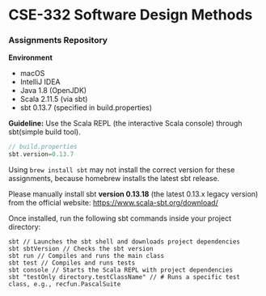 # CSE-332 Software Design Methods
### Assignments Repository

**Environment**
- macOS
- IntelliJ IDEA
- Java 1.8 (OpenJDK)
- Scala 2.11.5 (via sbt)
- sbt 0.13.7 (specified in build.properties)

**Guideline:** Use the Scala REPL (the interactive Scala console) through sbt(simple build tool).

```scala
// build.properties
sbt.version=0.13.7
```

Using ```brew install sbt``` may not install the correct version for these assignments,
because homebrew installs the latest sbt release.

Please manually install sbt **version 0.13.18** (the latest 0.13.x legacy version) from the official website: https://www.scala-sbt.org/download/

Once installed, run the following sbt commands inside your project directory:
```shell
sbt // Launches the sbt shell and downloads project dependencies
sbt sbtVersion // Checks the sbt version
sbt run // Compiles and runs the main class
sbt test // Compiles and runs tests
sbt console // Starts the Scala REPL with project dependencies
sbt "testOnly directory.testClassName" // # Runs a specific test class, e.g., recfun.PascalSuite
```
